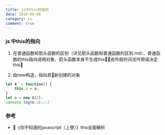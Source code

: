 ```yaml
---
title: js中this的指向
date: 2018-06-06
category: js
comment: true
---
```


### js 中this的指向

1. 在普通函数和箭头函数的区别（详见箭头函数和普通函数的区别.md），普通函数的this指向调用对象，箭头函数本身不生成this，由外层的词法作用域决定this

2. 由new构造，指向其新创建的对象
```js
let A  = function() {
    this.a = a;
}
let o = new A(2);
console.log(o.a);//2
```

### 参考

- 《你不知道的javascript（上卷）》this全面解析
